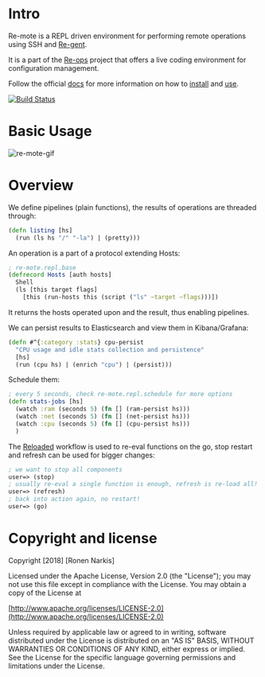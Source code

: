 # Intro

Re-mote is a REPL driven environment for performing remote operations using SSH and [Re-gent](https://github.com/re-ops/re-gent).

It is a part of the [Re-ops](https://re-ops.github.io/re-ops/) project that offers a live coding environment for configuration management.

Follow the official [docs](https://re-ops.github.io/re-docs/) for more information on how to [install](https://re-ops.github.io/re-docs/setup/re-mote.html#intro) and [use](https://re-ops.github.io/re-docs/usage/#re-mote).

[![Build Status](https://travis-ci.org/re-ops/re-mote.png)](https://travis-ci.org/re-ops/re-mote)

# Basic Usage

![re-mote-gif](https://re-ops.github.io/re-one/gifs/re-mote.gif)

# Overview

We define pipelines (plain functions), the results of operations are threaded through:
```clojure
(defn listing [hs]
  (run (ls hs "/" "-la") | (pretty)))
```

An operation is a part of a protocol extending Hosts:

```clojure
; re-mote.repl.base
(defrecord Hosts [auth hosts]
  Shell
  (ls [this target flags]
    [this (run-hosts this (script ("ls" ~target ~flags)))])
```

It returns the hosts operated upon and the result, thus enabling pipelines.

We can persist results to Elasticsearch and view them in Kibana/Grafana:
```clojure
(defn #^{:category :stats} cpu-persist
  "CPU usage and idle stats collection and persistence"
  [hs]
  (run (cpu hs) | (enrich "cpu") | (persist)))
```

Schedule them:

```clojure
; every 5 seconds, check re-mote.repl.schedule for more options
(defn stats-jobs [hs]
  (watch :ram (seconds 5) (fn [] (ram-persist hs)))
  (watch :net (seconds 5) (fn [] (net-persist hs)))
  (watch :cpu (seconds 5) (fn [] (cpu-persist hs)))
  )
```

The [Reloaded](https://re-ops.github.io/re-docs/usage/#reloaded) workflow is used to re-eval functions on the go, stop restart and refresh can be used for bigger changes:

```clojure
; we want to stop all components
user=> (stop)
; usually re-eval a single function is enough, refresh is re-load all!
user=> (refresh)
; back into action again, no restart!
user=> (go)
```

# Copyright and license

Copyright [2018] [Ronen Narkis]

Licensed under the Apache License, Version 2.0 (the "License");
you may not use this file except in compliance with the License.
You may obtain a copy of the License at

  [http://www.apache.org/licenses/LICENSE-2.0](http://www.apache.org/licenses/LICENSE-2.0)

Unless required by applicable law or agreed to in writing, software
distributed under the License is distributed on an "AS IS" BASIS,
WITHOUT WARRANTIES OR CONDITIONS OF ANY KIND, either express or implied.
See the License for the specific language governing permissions and
limitations under the License.
